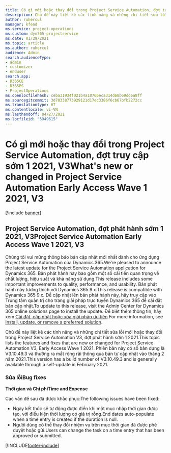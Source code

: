 ```yaml
---
title: Có gì mới hoặc thay đổi trong Project Service Automation, đợt truy cập sớm 1 2021, V3
description: Chủ đề này liệt kê các tính năng và những chi tiết sửa lỗi trong Project Service Automation, đợt phát hành sớm 1 2021, V3.
author: ruhercul
manager: kfend
ms.service: project-operations
ms.custom: dyn365-projectservice
ms.date: 01/29/2021
ms.topic: article
ms.author: ruhercul
audience: Admin
search.audienceType:
- admin
- customizer
- enduser
search.app:
- D365CE
- D365PS
- ProjectOperations
ms.openlocfilehash: ceba31934f021b4a18766eca314d68b69dd6a8ff
ms.sourcegitcommit: 3d78338773929121d17ec3386f6cb67bfb2272cc
ms.translationtype: HT
ms.contentlocale: vi-VN
ms.lasthandoff: 04/27/2021
ms.locfileid: "5949615"
---
```

# <a name="whats-new-or-changed-in-project-service-automation-early-access-wave-1-2021-v3"></a><span data-ttu-id="54d6f-103">Có gì mới hoặc thay đổi trong Project Service Automation, đợt truy cập sớm 1 2021, V3</span><span class="sxs-lookup"><span data-stu-id="54d6f-103">What's new or changed in Project Service Automation Early Access Wave 1 2021, V3</span></span>

[!include [banner](../includes/psa-now-project-operations.md)]

## <a name="project-service-automation-early-access-wave-1-2021-v3"></a><span data-ttu-id="54d6f-104">Project Service Automation, đợt phát hành sớm 1 2021, V3</span><span class="sxs-lookup"><span data-stu-id="54d6f-104">Project Service Automation Early Access Wave 1 2021, V3</span></span>

<span data-ttu-id="54d6f-105">Chúng tôi vui mừng thông báo bản cập nhật mới nhất dành cho ứng dụng Project Service Automation của Dynamics 365.</span><span class="sxs-lookup"><span data-stu-id="54d6f-105">We’re pleased to announce the latest update for the Project Service Automation application for Dynamics 365.</span></span> <span data-ttu-id="54d6f-106">Bản phát hành này bao gồm một số cải tiến quan trọng về chất lượng, hiệu suất và khả năng sử dụng.</span><span class="sxs-lookup"><span data-stu-id="54d6f-106">This release includes some important improvements to quality, performance, and usability.</span></span> <span data-ttu-id="54d6f-107">Bản phát hành này tương thích với Dynamics 365 9.x.</span><span class="sxs-lookup"><span data-stu-id="54d6f-107">This release is compatible with Dynamics 365 9.x.</span></span> <span data-ttu-id="54d6f-108">Để cập nhật lên bản phát hành này, hãy truy cập vào Trung tâm quản trị cho trang giải pháp trực tuyến Dynamics 365 để cài đặt bản cập nhật.</span><span class="sxs-lookup"><span data-stu-id="54d6f-108">To update to this release, visit the Admin Center for Dynamics 365 online solutions page to install the update.</span></span> <span data-ttu-id="54d6f-109">Để biết thêm thông tin, hãy xem [Cài đặt, cập nhật hoặc xóa giải pháp ưu tiên](/power-platform/admin/install-remove-preferred-solution).</span><span class="sxs-lookup"><span data-stu-id="54d6f-109">For more information, see [Install, update, or remove a preferred solution](/power-platform/admin/install-remove-preferred-solution).</span></span>

<span data-ttu-id="54d6f-110">Chủ đề này liệt kê các tính năng và những chi tiết sửa lỗi mới hoặc thay đổi trong Project Service Automation V3, đợt phát hành sớm 1 2021.</span><span class="sxs-lookup"><span data-stu-id="54d6f-110">This topic lists the features and fixes that are new or changed for Project Service Automation V3, Early Access Wave 1 2021.</span></span> <span data-ttu-id="54d6f-111">Phiên bản này có số bản dựng là V3.10.49.3 và thường ra mắt rộng rãi thông qua bản tự cập nhật vào tháng 2 năm 2021.</span><span class="sxs-lookup"><span data-stu-id="54d6f-111">This version has a build number of V3.10.49.3 and is generally available through a self-update in February 2021.</span></span>


### <a name="bug-fixes"></a><span data-ttu-id="54d6f-112">Sửa lỗi</span><span class="sxs-lookup"><span data-stu-id="54d6f-112">Bug fixes</span></span>

<span data-ttu-id="54d6f-113">**Thời gian và Chi phí**</span><span class="sxs-lookup"><span data-stu-id="54d6f-113">**Time and Expense**</span></span>

<span data-ttu-id="54d6f-114">Các vấn đề sau đã được khắc phục:</span><span class="sxs-lookup"><span data-stu-id="54d6f-114">The following issues have been fixed:</span></span>

- <span data-ttu-id="54d6f-115">Ngày kết thúc sẽ tự động được điền khi một mục nhập thời gian được tạo, với điều kiện thời lượng có giá trị rỗng.</span><span class="sxs-lookup"><span data-stu-id="54d6f-115">End dates auto-populate when a time entry is created if the duration is null.</span></span>
- <span data-ttu-id="54d6f-116">Người dùng có thể thay đổi nhiệm vụ trên mục thời gian đã được phê duyệt hoặc gửi.</span><span class="sxs-lookup"><span data-stu-id="54d6f-116">Users can change the task on a time entry that has been approved or submitted.</span></span>


[!INCLUDE[footer-include](../includes/footer-banner.md)]